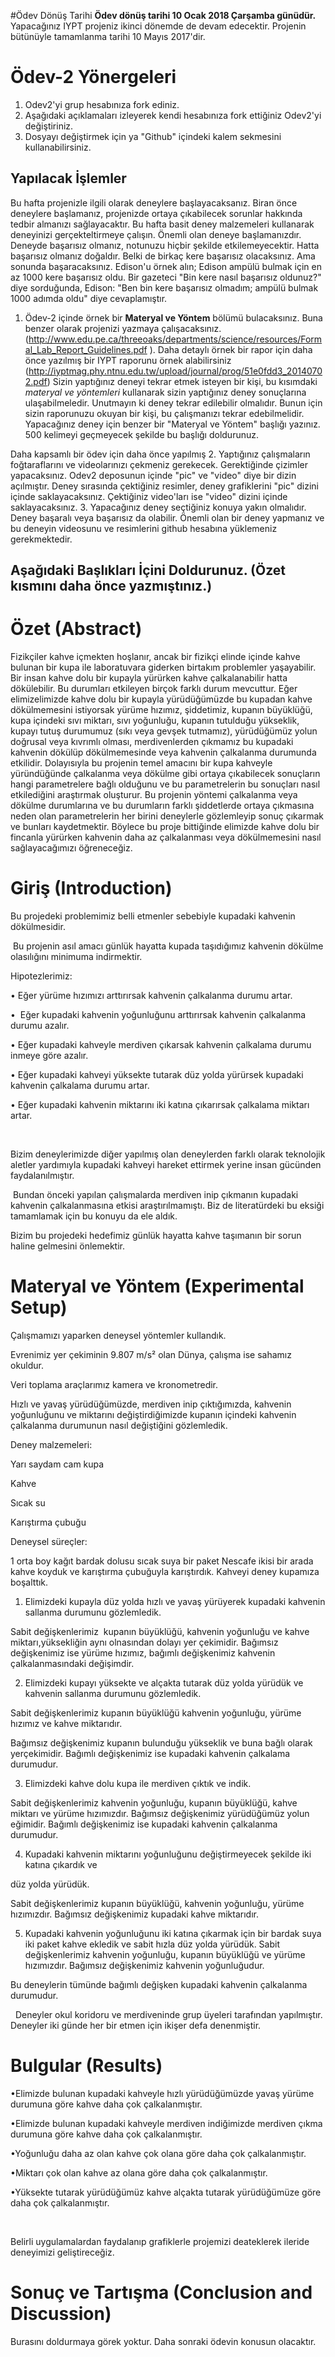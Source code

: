 #Ödev Dönüş Tarihi
**Ödev dönüş tarihi 10 Ocak 2018 Çarşamba günüdür.** Yapacağınız IYPT projeniz ikinci dönemde de devam edecektir. Projenin bütünüyle tamamlanma tarihi 10 Mayıs 2017'dir. 

# Ödev-2 Yönergeleri 
1. Odev2'yi grup hesabınıza fork ediniz. 
2. Aşağıdaki açıklamaları izleyerek kendi hesabınıza fork ettiğiniz Odev2'yi değiştiriniz. 
3. Dosyayı değiştirmek için ya "Github" içindeki kalem sekmesini kullanabilirsiniz. 

## Yapılacak İşlemler
Bu hafta projenizle ilgili olarak deneylere başlayacaksanız. Biran önce deneylere başlamanız, projenizde ortaya 
çıkabilecek sorunlar hakkında tedbir almanızı sağlayacaktır. Bu hafta basit deney malzemeleri kullanarak deneyinizi
gerçekteltirmeye çalışın. Önemli olan deneye başlamanızdır. Deneyde başarısız olmanız, notunuzu hiçbir şekilde etkilemeyecektir.
Hatta başarısız olmanız doğaldır. Belki de birkaç kere başarısız olacaksınız. Ama sonunda başaracaksınız. Edison'u örnek alın; 
Edison ampülü bulmak için en az 1000 kere başarısız oldu. Bir gazeteci "Bin kere nasıl başarısız oldunuz?" diye sorduğunda, 
Edison: "Ben bin kere başarısız olmadım; ampülü bulmak 1000 adımda oldu" diye cevaplamıştır. 

1. Ödev-2 içinde örnek bir **Materyal ve Yöntem** bölümü bulacaksınız. Buna benzer olarak projenizi yazmaya çalışacaksınız. (http://www.edu.pe.ca/threeoaks/departments/science/resources/Formal_Lab_Report_Guidelines.pdf ). Daha detaylı örnek bir rapor için daha önce yazılmış bir IYPT raporunu örnek alabilirsiniz (http://iyptmag.phy.ntnu.edu.tw/upload/journal/prog/51e0fdd3_20140702.pdf) Sizin yaptığınız deneyi tekrar etmek isteyen bir kişi, bu kısımdaki *materyal ve yöntemleri* kullanarak sizin yaptığınız deney sonuçlarına ulaşabilmeledir. Unutmayın ki deney tekrar edilebilir olmalıdır. Bunun için sizin raporunuzu okuyan bir kişi, bu çalışmanızı tekrar edebilmelidir. Yapacağınız deney için benzer bir "Materyal ve Yöntem" başlığı yazınız. 500 kelimeyi geçmeyecek şekilde bu başlığı doldurunuz. 

Daha kapsamlı bir ödev için daha önce yapılmış 
2. Yaptığınız çalışmaların foğtaraflarını ve videolarınızı çekmeniz gerekecek. Gerektiğinde çizimler yapacaksınız. Odev2 deposunun içinde "pic" ve "video" diye bir dizin açılmıştır. Deney sırasında çektiğiniz resimler, deney grafiklerini "pic" dizini içinde saklayacaksınız. Çektiğiniz video'ları ise "video" dizini içinde saklayacaksınız. 
3. Yapacağınız deney seçtiğiniz konuya yakın olmalıdır. Deney başaralı veya başarısız da olabilir. Önemli olan bir deney yapmanız ve bu deneyin videosunu ve resimlerini github hesabına yüklemeniz gerekmektedir. 

## Aşağıdaki Başlıkları İçini Doldurunuz. (Özet kısmını daha önce yazmıştınız.) 

# Özet (Abstract)
Fizikçiler kahve içmekten hoşlanır, ancak bir fizikçi elinde içinde kahve bulunan bir kupa ile laboratuvara giderken birtakım problemler yaşayabilir. Bir insan kahve dolu bir kupayla yürürken kahve çalkalanabilir hatta dökülebilir. Bu durumları etkileyen birçok farklı durum mevcuttur. Eğer elimizelimizde kahve dolu bir kupayla yürüdüğümüzde bu kupadan kahve dökülmemesini istiyorsak yürüme hızımız, şiddetimiz, kupanın büyüklüğü, kupa içindeki sıvı miktarı, sıvı yoğunluğu, kupanın tutulduğu yükseklik, kupayı tutuş durumumuz (sıkı veya gevşek tutmamız), yürüdüğümüz yolun doğrusal veya kıvrımlı olması, merdivenlerden çıkmamız bu kupadaki kahvenin dökülüp dökülmemesinde veya kahvenin çalkalanma durumunda etkilidir. Dolayısıyla bu projenin temel amacını bir kupa kahveyle yüründüğünde çalkalanma veya dökülme gibi ortaya çıkabilecek sonuçların hangi parametrelere bağlı olduğunu ve bu parametrelerin bu sonuçları nasıl etkilediğini araştırmak oluşturur. Bu projenin yöntemi çalkalanma veya dökülme durumlarına ve bu durumların farklı şiddetlerde ortaya çıkmasına neden olan parametrelerin her birini deneylerle gözlemleyip sonuç çıkarmak ve bunları kaydetmektir. Böylece bu proje bittiğinde elimizde kahve dolu bir fincanla yürürken kahvenin daha az çalkalanması veya dökülmemesini nasıl sağlayacağımızı öğreneceğiz. 
# Giriş (Introduction)
 Bu projedeki problemimiz belli etmenler sebebiyle kupadaki kahvenin dökülmesidir.

 Bu projenin asıl amacı günlük hayatta kupada taşıdığımız kahvenin dökülme olasılığını minimuma indirmektir. 

Hipotezlerimiz:

• Eğer yürüme hızımızı arttırırsak kahvenin çalkalanma durumu artar.

•  Eğer kupadaki kahvenin yoğunluğunu arttırırsak kahvenin çalkalanma durumu azalır.

• Eğer kupadaki kahveyle merdiven çıkarsak kahvenin çalkalama durumu inmeye göre azalır.

• Eğer kupadaki kahveyi yüksekte tutarak düz yolda yürürsek kupadaki kahvenin çalkalama durumu artar.

• Eğer kupadaki kahvenin miktarını iki katına çıkarırsak çalkalama miktarı artar.

  

Bizim deneylerimizde diğer yapılmış olan deneylerden farklı olarak teknolojik aletler yardımıyla kupadaki kahveyi hareket ettirmek yerine insan gücünden faydalanılmıştır.

 Bundan önceki yapılan çalışmalarda merdiven inip çıkmanın kupadaki kahvenin çalkalanmasına etkisi araştırılmamıştı. Biz de literatürdeki bu eksiği tamamlamak için bu konuyu da ele aldık.

Bizim bu projedeki hedefimiz günlük hayatta kahve taşımanın bir sorun haline gelmesini önlemektir.
# Materyal ve Yöntem (Experimental Setup)
Çalışmamızı yaparken deneysel yöntemler kullandık.

Evrenimiz yer çekiminin 9.807 m/s² olan Dünya, çalışma ise sahamız okuldur.

Veri toplama araçlarımız kamera ve kronometredir.

Hızlı ve yavaş yürüdüğümüzde, merdiven inip çıktığımızda, kahvenin yoğunluğunu ve miktarını değiştirdiğimizde kupanın içindeki kahvenin çalkalanma durumunun nasıl değiştiğini gözlemledik. 

Deney malzemeleri: 

Yarı saydam cam kupa

Kahve

Sıcak su

Karıştırma çubuğu

Deneysel süreçler:

1 orta boy kağıt bardak dolusu sıcak suya bir paket Nescafe ikisi bir arada kahve koyduk ve karıştırma çubuğuyla karıştırdık. Kahveyi deney kupamıza boşalttık. 

1) Elimizdeki kupayla düz yolda hızlı ve yavaş yürüyerek kupadaki kahvenin sallanma durumunu gözlemledik.

Sabit değişkenlerimiz  kupanın büyüklüğü, kahvenin yoğunluğu ve kahve miktarı,yüksekliğin aynı olnasından dolayı yer çekimidir. Bağımsız değişkenimiz ise yürüme hızımız, bağımlı değişkenimiz kahvenin çalkalanmasındaki değişimdir.

2) Elimizdeki kupayı yüksekte ve alçakta tutarak düz yolda yürüdük ve kahvenin sallanma durumunu gözlemledik.

Sabit değişkenlerimiz kupanın büyüklüğü kahvenin yoğunluğu, yürüme hızımız ve kahve miktarıdır.

Bağımsız değişkenimiz kupanın bulunduğu yükseklik ve buna bağlı olarak yerçekimidir. Bağımlı değişkenimiz ise kupadaki kahvenin çalkalama durumudur.

3) Elimizdeki kahve dolu kupa ile merdiven çıktık ve indik.  

Sabit değişkenlerimiz kahvenin yoğunluğu, kupanın büyüklüğü, kahve miktarı ve yürüme hızımızdır. Bağımsız değişkenimiz yürüdüğümüz yolun eğimidir. Bağımlı değişkenimiz ise kupadaki kahvenin çalkalanma durumudur. 

4) Kupadaki kahvenin miktarını yoğunluğunu değiştirmeyecek şekilde iki katına çıkardık ve 

düz yolda yürüdük.

Sabit değişkenlerimiz kupanın büyüklüğü, kahvenin yoğunluğu, yürüme hızımızdır. Bağımsız değişkenimiz kupadaki kahve miktarıdır. 

5) Kupadaki kahvenin yoğunluğunu iki katına çıkarmak için bir bardak suya iki paket kahve ekledik ve sabit hızla düz yolda yürüdük. Sabit değişkenlerimiz kahvenin yoğunluğu, kupanın büyüklüğü ve yürüme hızımızdır. Bağımsız değişkenimiz kahvenin yoğunluğudur. 


Bu deneylerin tümünde bağımlı değişken kupadaki kahvenin çalkalanma durumudur.

  Deneyler okul koridoru ve merdiveninde grup üyeleri tarafından yapılmıştır. Deneyler iki günde her bir etmen için ikişer defa denenmiştir.


# Bulgular (Results)

•Elimizde bulunan kupadaki kahveyle hızlı yürüdüğümüzde yavaş yürüme durumuna göre kahve daha çok çalkalanmıştır.

•Elimizde bulunan kupadaki kahveyle merdiven indiğimizde merdiven çıkma durumuna göre kahve daha çok çalkalanmıştır.

•Yoğunluğu daha az olan kahve çok olana göre daha çok çalkalanmıştır.

•Miktarı çok olan kahve az olana göre daha çok çalkalanmıştır.

•Yüksekte tutarak yürüdüğümüz kahve alçakta tutarak yürüdüğümüze göre daha çok çalkalanmıştır.

 

Belirli uygulamalardan faydalanıp grafiklerle projemizi deateklerek ileride deneyimizi geliştireceğiz. 


# Sonuç ve Tartışma (Conclusion and Discussion) 
Burasını doldurmaya görek yoktur. Daha sonraki ödevin konusun olacaktır. 



